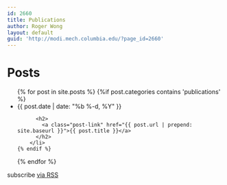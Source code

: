 ```yaml
---
id: 2660
title: Publications
author: Roger Wong
layout: default
guid: 'http://modi.mech.columbia.edu/?page_id=2660'
---
```

<div>
<h1 class="page-heading">Posts</h1>
<ul class="post-list">
  {% for post in site.posts %}
    {%if post.categories contains 'publications' %}
        <li>
          <span class="post-meta">{{ post.date | date: "%b %-d, %Y" }}</span>

          <h2>
            <a class="post-link" href="{{ post.url | prepend: site.baseurl }}">{{ post.title }}</a>
          </h2>
        </li>
    {% endif %}
  {% endfor %}
</ul>

<p class="rss-subscribe">subscribe <a href="{{ "/feed.xml" | prepend: site.baseurl }}">via RSS</a></p>


</div>
